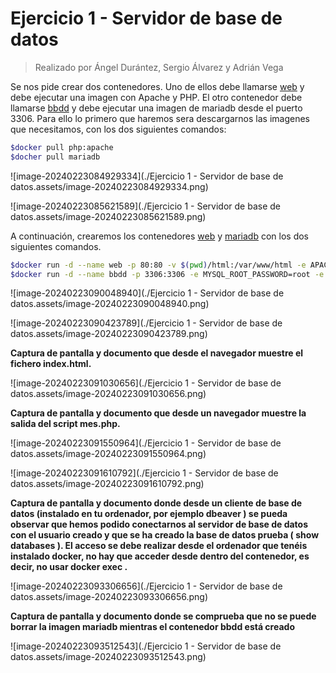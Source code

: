 # Ejercicio 1 - Servidor de base de datos

> Realizado por Ángel Durántez, Sergio Álvarez y Adrián Vega

Se nos pide crear dos contenedores. Uno de ellos debe llamarse <u>web</u> y debe ejecutar una imagen con Apache y PHP. El otro contenedor debe llamarse <u>bbdd</u> y debe ejecutar una imagen de mariadb desde el puerto 3306. Para ello lo primero que haremos sera descargarnos las imagenes que necesitamos, con los dos siguientes comandos:

```bash
$docker pull php:apache
$docher pull mariadb
```

![image-20240223084929334](./Ejercicio 1 - Servidor de base de datos.assets/image-20240223084929334.png)

![image-20240223085621589](./Ejercicio 1 - Servidor de base de datos.assets/image-20240223085621589.png)

A continuación, crearemos los contenedores <u>web</u> y <u>mariadb</u> con los dos siguientes comandos.

```bash
$docker run -d --name web -p 80:80 -v $(pwd)/html:/var/www/html -e APACHE_RUN_USER=www-data -e APACHE_RUN_GROUP=www-data php:apache
$docker run -d --name bbdd -p 3306:3306 -e MYSQL_ROOT_PASSWORD=root -e MYSQL_DATABASE=prueba -e MYSQL_USER=invitado -e MYSQL_PASSWORD=invitado mariadb
```

![image-20240223090048940](./Ejercicio 1 - Servidor de base de datos.assets/image-20240223090048940.png)

![image-20240223090423789](./Ejercicio 1 - Servidor de base de datos.assets/image-20240223090423789.png)

**Captura de pantalla y documento que desde el navegador muestre el fichero index.html.**

![image-20240223091030656](./Ejercicio 1 - Servidor de base de datos.assets/image-20240223091030656.png)

**Captura de pantalla y documento que desde un navegador muestre la salida del script mes.php.**

![image-20240223091550964](./Ejercicio 1 - Servidor de base de datos.assets/image-20240223091550964.png)

![image-20240223091610792](./Ejercicio 1 - Servidor de base de datos.assets/image-20240223091610792.png)

**Captura de pantalla y documento donde desde un cliente de base de datos (instalado en tu ordenador, por ejemplo dbeaver ) se pueda observar que hemos podido conectarnos al servidor de base de datos con el usuario creado y que se ha creado la base de datos prueba ( show databases ). El acceso se debe realizar desde el ordenador que tenéis instalado docker, no hay que acceder desde dentro del contenedor, es decir, no usar docker exec .**

![image-20240223093306656](./Ejercicio 1 - Servidor de base de datos.assets/image-20240223093306656.png)

**Captura de pantalla y documento donde se comprueba que no se puede borrar la imagen mariadb mientras el contenedor bbdd está creado**

![image-20240223093512543](./Ejercicio 1 - Servidor de base de datos.assets/image-20240223093512543.png)